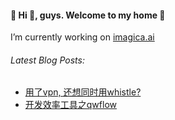 
#### 🌟 Hi 👋, guys. Welcome to my home 🌟
I’m currently working on [imagica.ai](https://get.imagica.ai/)
  
###### Latest Blog Posts:
* [用了vpn, 还想同时用whistle?](https://www.yuque.com/wangym0203/auh6f6/rug76vscpwx4otbm)
* [开发效率工具之qwflow](https://www.yuque.com/wangym0203/auh6f6/whuh8suw5dnf0wlh)
